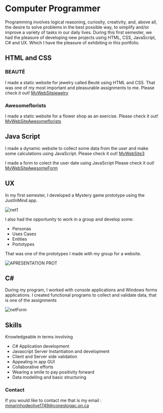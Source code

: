 # Computer Programmer 

Programming involves logical reasoning, curiosity, creativity, and, above all, the desire to solve problems in the best possible way, to simplify and/or improve a variety of tasks in our daily lives. During this first semester, we had the pleasure of developing new projects using HTML, CSS, JavaScript, C# and UX. Which I have the pleasure of exhibiting in this portfolio.

## HTML and CSS

### BEAUTÉ
I made a static website for jewelry called Beuté using HTML and CSS. That was one of my most important and pleasurable assignments to me. Please check it out!  [MyWebSitejewelry](https://mariawaleskaoliver.github.io/MariaWaleskaOliver-BEAUT--/home.html)

### Awesomeflorists

I made a static website for a flower shop as an exercise. Please check it out!  [MyWebSiteAwesomeflorists](https://mariawaleskaoliver.github.io/Awesomeflorists/index.html) 

## Java Script 

I made a dynamic website to collect some data from the user and make some calculations using JavaScript. Please check it out! [MyWebSite3](https://mariawaleskaoliver.github.io/java3/) 

I made a form to colect the user date using JavaScript Please check it out!  [MyWebSiteAwesomeForm](https://mariawaleskaoliver.github.io/java2/) 


## UX
In my first semester, I developed a Mystery game prototype using the JustInMind app. 

![net1](https://user-images.githubusercontent.com/102097554/159825579-52af75a8-d46f-4aed-b834-08ff03020428.png)

I also had the opportunity to work in a group and develop some:

- Personas 
- Uses Cases
- Entities
- Portotypes

That was one of the prototypes I made with my group for a website.

![APRESENTATION PROT](https://user-images.githubusercontent.com/102097554/159919189-66d648bb-d5f6-479d-8eb9-6bef0205114f.png)


## C#
During my program, I worked with console applications and Windows forms applications. I created functional programs to collect and validate data, that is one of the assignments

![netForm](https://user-images.githubusercontent.com/102097554/159829133-9aede008-40f1-4230-a14a-0f4ffcefae91.png)


## Skills 

Knowledgeable in terms involving
- C# Application development
- Javascript Server Instantiation and development
- Client and Server side validation
- Appealing in app GUI
- Collaborative efforts
- Wearing a smile to pay positivity forward
- Data modelling and basic structuring



### Contact

If you would like to contact me that is my email : mmarinhodeolive1749@conestogac.on.ca 




